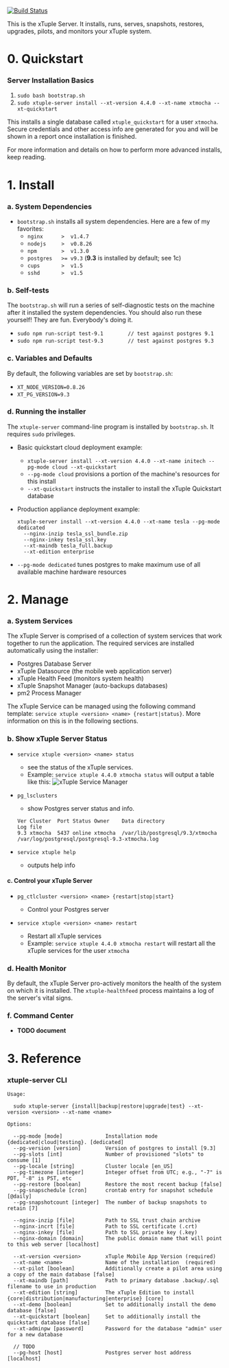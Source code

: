 [![Build Status](https://magnum.travis-ci.com/xtuple/xtuple-scripts.svg?token=gns5sJtFWu8Pk688aPh7)](https://magnum.travis-ci.com/xtuple/xtuple-scripts)

This is the xTuple Server. It installs, runs, serves, snapshots, restores, upgrades, pilots, and monitors your xTuple system.

# 0. Quickstart

### Server Installation Basics
1. `sudo bash bootstrap.sh`
2. `sudo xtuple-server install --xt-version 4.4.0 --xt-name xtmocha --xt-quickstart`

This installs a single database called `xtuple_quickstart` for a user `xtmocha`. Secure credentials
and other access info are generated for you and will be shown in a report once
installation is finished.

For more information and details on how to perform more advanced installs, keep reading.

# 1. Install

### a. System Dependencies

  - `bootstrap.sh` installs all system dependencies. Here are a few of my favorites:
    - `nginx      >  v1.4.7`
    - `nodejs     >  v0.8.26`
    - `npm        >  v1.3.0`
    - `postgres   >= v9.3` (**9.3** is installed by default; see 1c)
    - `cups       >  v1.5`
    - `sshd       >  v1.5`

### b. Self-tests

  The `bootstrap.sh` will run a series of self-diagnostic tests on the machine
  after it installed the system dependencies. You should also run these
  yourself! They are fun. Everybody's doing it.

  - `sudo npm run-script test-9.1        // test against postgres 9.1`
  - `sudo npm run-script test-9.3        // test against postgres 9.3`

### c. Variables and Defaults

By default, the following variables are set by `bootstrap.sh`:
  - `XT_NODE_VERSION=0.8.26`
  - `XT_PG_VERSION=9.3`

### d. Running the installer

The `xtuple-server` command-line program is installed by `bootstrap.sh`. It requires `sudo` privileges.

  - Basic quickstart cloud deployment example:
    - `xtuple-server install --xt-version 4.4.0 --xt-name initech --pg-mode cloud --xt-quickstart`
    - `--pg-mode cloud` provisions a portion of the machine's resources for this install
    - `--xt-quickstart` instructs the installer to install the xTuple Quickstart database
  
  - Production appliance deployment example:
    ```
    xtuple-server install --xt-version 4.4.0 --xt-name tesla --pg-mode dedicated
      --nginx-inzip tesla_ssl_bundle.zip
      --nginx-inkey tesla_ssl.key
      --xt-maindb tesla_full.backup
      --xt-edition enterprise
    ```
  - `--pg-mode dedicated` tunes postgres to make maximum use of all available machine hardware resources

# 2. Manage

### a. System Services

The xTuple Server is comprised of a collection of system services that work together to run the application. The required services are installed automatically using the installer:

  - Postgres Database Server
  - xTuple Datasource (the mobile web application server)
  - xTuple Health Feed (monitors system health)
  - xTuple Snapshot Manager (auto-backups databases)
  - pm2 Process Manager

The xTuple Service can be managed using the following command template: `service xtuple <version> <name> {restart|status}`. More information on this is in the following sections.

### b. Show xTuple Server Status

  - `service xtuple <version> <name> status`
    - see the status of the xTuple services.
    - Example: `service xtuple 4.4.0 xtmocha status` will output a table like this:
      ![xTuple Service Manager](https://s3.amazonaws.com/com.xtuple.deploy-assets/pm2-table-2.png)

  - `pg_lsclusters`
    - show Postgres server status and info.
    ```
    Ver Cluster  Port Status Owner    Data directory                   Log file
    9.3 xtmocha  5437 online xtmocha  /var/lib/postgresql/9.3/xtmocha  /var/log/postgresql/postgresql-9.3-xtmocha.log
    ```

  - `service xtuple help`
    - outputs help info

#### c. Control your xTuple Server

  - `pg_ctlcluster <version> <name> {restart|stop|start}`
    - Control your Postgres server
  
  - `service xtuple <version> <name> restart`
    - Restart all xTuple services
    - Example: `service xtuple 4.4.0 xtmocha restart` will restart all the xTuple services for the user `xtmocha`

### d. Health Monitor

By default, the xTuple Server pro-actively monitors the health of the system on which it is installed. The `xtuple-healthfeed` process maintains a log of the server's vital signs.

### f. Command Center

  - **TODO document**

# 3. Reference

### xtuple-server CLI

    Usage:
    
      sudo xtuple-server {install|backup|restore|upgrade|test} --xt-version <version> --xt-name <name>

    Options:

      --pg-mode [mode]              Installation mode {dedicated|cloud|testing}. [dedicated]
      --pg-version [version]        Version of postgres to install [9.3]
      --pg-slots [int]              Number of provisioned "slots" to consume [1]
      --pg-locale [string]          Cluster locale [en_US]
      --pg-timezone [integer]       Integer offset from UTC; e.g., "-7" is PDT, "-8" is PST, etc
      --pg-restore [boolean]        Restore the most recent backup [false]
      --pg-snapschedule [cron]      crontab entry for snapshot schedule [@daily]
      --pg-snapshotcount [integer]  The number of backup snapshots to retain [7]

      --nginx-inzip [file]          Path to SSL trust chain archive
      --nginx-incrt [file]          Path to SSL certificate (.crt)
      --nginx-inkey [file]          Path to SSL private key (.key)
      --nginx-domain [domain]       The public domain name that will point to this web server [localhost]

      --xt-version <version>        xTuple Mobile App Version (required)
      --xt-name <name>              Name of the installation  (required)
      --xt-pilot [boolean]          Additionally create a pilot area using a copy of the main database [false]
      --xt-maindb [path]            Path to primary database .backup/.sql filename to use in production
      --xt-edition [string]         The xTuple Edition to install {core|distribution|manufacturing|enterprise} [core]
      --xt-demo [boolean]           Set to additionally install the demo database [false]
      --xt-quickstart [boolean]     Set to additionally install the quickstart database [false]
      --xt-adminpw [password]       Password for the database "admin" user for a new database

      // TODO
      --pg-host [host]              Postgres server host address [localhost]
